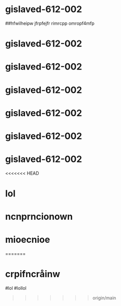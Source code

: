 # gislaved-612-002
##hfwilheipw
jfrpfejfr
rimrcpp
omropf4mfp
# gislaved-612-002
# gislaved-612-002
# gislaved-612-002
# gislaved-612-002

# gislaved-612-002
# gislaved-612-002
<<<<<<< HEAD
# lol
# ncnprncionown
# mioecnioe
=======
# crpifncråinw
#lol
#lollol
>>>>>>> origin/main
